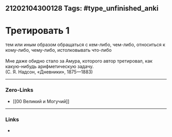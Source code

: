 21202104300128
Tags: #type_unfinished_anki 
---
# Третировать 1

тем или иным образом обращаться с кем-либо, чем-либо, относиться к кому-либо, чему-либо, истолковывать что-либо<br><br>Мне даже обидно стало за Амура, которого автор третировал, как какую-нибудь арифметическую задачу. <br>(С. Я. Надсон, «Дневники», 1875—1883)

---
### Zero-Links
- [[00 Великий и Могучий]]
---
### Links
-